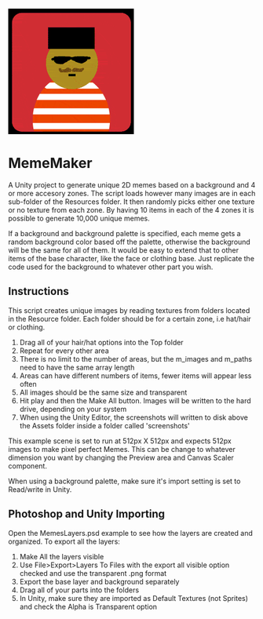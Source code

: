 ![Sample Animation](sample2.gif)

# MemeMaker
A Unity project to generate unique 2D memes based on a background and 4 or more accesory zones. The script loads however many images are in each sub-folder of the Resources folder. It then randomly picks either one texture or no texture from each zone. By having 10 items in each of the 4 zones it is possible to generate 10,000 unique memes.

If a background and background palette is specified, each meme gets a random background color based off the palette, otherwise the background will be the same for all of them. It would be easy to extend that to other items of the base character, like the face or clothing base. Just replicate the code used for the background to whatever other part you wish.

## Instructions

This script creates unique images by reading textures from folders located in the Resource folder. Each folder should be
for a certain zone, i.e hat/hair or clothing.
 1. Drag all of your hair/hat options  into the Top folder
 2. Repeat for every other area
 3. There is no limit to the number of areas, but the m_images and m_paths need to have the same array length
 4. Areas can have different numbers of items, fewer items will appear less often
 5. All images should be the same size and transparent
 6. Hit play and then the Make All button. Images will be written to the hard drive, depending on your system
 7. When using the Unity Editor, the screenshots will written to disk above the Assets folder inside a folder called 'screenshots'

This example scene is set to run at 512px X 512px and expects 512px images to make pixel perfect Memes. This can be change to whatever dimension you want by changing the Preview area and Canvas Scaler component.

When using a background palette, make sure it's import setting is set to Read/write in Unity.

## Photoshop and Unity Importing

Open the MemesLayers.psd example to see how the layers are created and organized. To export all the layers:
 1. Make All the layers visible
 2. Use File>Export>Layers To Files with the export all visible option checked and use the transparent .png format
 3. Export the base layer and background separately
 4. Drag all of your parts into the folders
 5. In Unity, make sure they are imported as Default Textures (not Sprites) and check the Alpha is Transparent option

